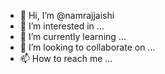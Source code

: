 - 👋 Hi, I’m @namrajjaishi
- 👀 I’m interested in ...
- 🌱 I’m currently learning ...
- 💞️ I’m looking to collaborate on ...
- 📫 How to reach me ...

<!---
namrajjaishi/namrajjaishi is a ✨ special ✨ repository because its `README.md` (this file) appears on your GitHub profile.
You can click the Preview link to take a look at your changes.
--->
